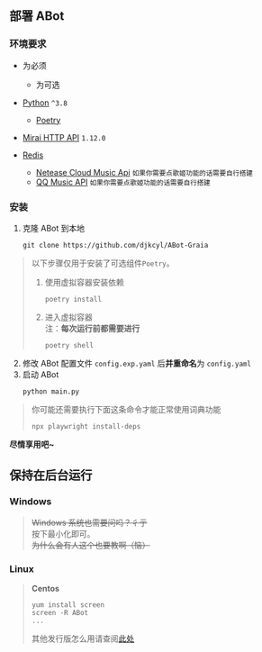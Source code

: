 ## 部署 ABot

### 环境要求

- 为必须
  - 为可选

- [Python](https://www.python.org/) `^3.8`
  - [Poetry](https://python-poetry.org/)
- [Mirai HTTP API](https://github.com/project-mirai/mirai-api-http) `1.12.0`
- [Redis](https://redis.io/)
  - [Netease Cloud Music Api](https://github.com/Binaryify/NeteaseCloudMusicApi) `如果你需要点歌姬功能的话需要自行搭建`
  - [QQ Music API](https://github.com/Rain120/qq-music-api) `如果你需要点歌姬功能的话需要自行搭建`

### 安装

1. 克隆 ABot 到本地
   ```shell
   git clone https://github.com/djkcyl/ABot-Graia
   ```
> 以下步骤仅用于安装了可选组件`Poetry`。
> 1. 使用虚拟容器安装依赖
>    ```shell
>    poetry install
>    ```
> 2. 进入虚拟容器<br>
> 注：**每次运行前都需要进行**
>    ```shell
>    poetry shell
>    ```
2. 修改 ABot 配置文件 `config.exp.yaml` 后**并重命名**为 `config.yaml`
3. 启动 ABot
   ```shell
   python main.py
   ```

> 你可能还需要执行下面这条命令才能正常使用词典功能
>
> ```shell
> npx playwright install-deps
> ```

**尽情享用吧~**

## 保持在后台运行

### **Windows**

> ~~Windows 系统也需要问吗？彳亍~~<br>
> 按下最小化即可。<br>
> ~~为什么会有人这个也要教啊（恼）~~<br>

### **Linux**

> **Centos**
>
> ```shell
> yum install screen
> screen -R ABot
> ...
> ```
>
> 其他发行版怎么用请查阅[此处](https://www.runoob.com/linux/linux-comm-screen.html)
